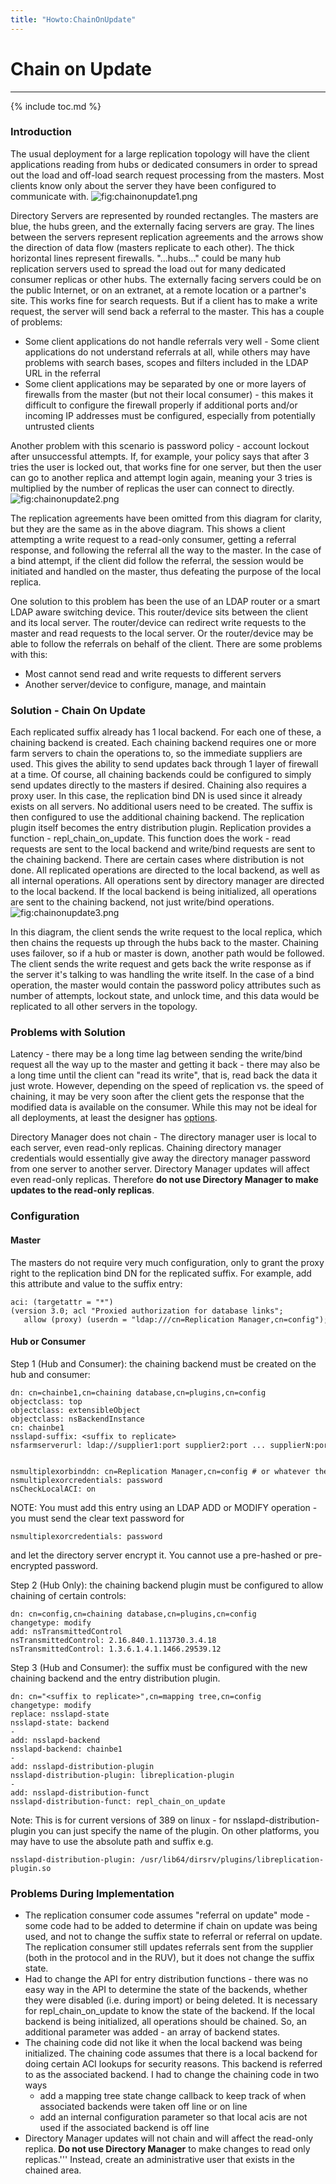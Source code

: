 ```yaml
---
title: "Howto:ChainOnUpdate"
---
```


# Chain on Update
-----------------

{% include toc.md %}

### Introduction

The usual deployment for a large replication topology will have the client applications reading from hubs or dedicated consumers in order to spread out the load and off-load search request processing from the masters. Most clients know only about the server they have been configured to communicate with. ![](../../../images/chainonupdate1.png "fig:chainonupdate1.png")

Directory Servers are represented by rounded rectangles. The masters are blue, the hubs green, and the externally facing servers are gray. The lines between the servers represent replication agreements and the arrows show the direction of data flow (masters replicate to each other). The thick horizontal lines represent firewalls. "...hubs..." could be many hub replication servers used to spread the load out for many dedicated consumer replicas or other hubs. The externally facing servers could be on the public Internet, or on an extranet, at a remote location or a partner's site. This works fine for search requests. But if a client has to make a write request, the server will send back a referral to the master. This has a couple of problems:

-   Some client applications do not handle referrals very well - Some client applications do not understand referrals at all, while others may have problems with search bases, scopes and filters included in the LDAP URL in the referral
-   Some client applications may be separated by one or more layers of firewalls from the master (but not their local consumer) - this makes it difficult to configure the firewall properly if additional ports and/or incoming IP addresses must be configured, especially from potentially untrusted clients

Another problem with this scenario is password policy - account lockout after unsuccessful attempts. If, for example, your policy says that after 3 tries the user is locked out, that works fine for one server, but then the user can go to another replica and attempt login again, meaning your 3 tries is multiplied by the number of replicas the user can connect to directly. ![](../../../images/chainonupdate2.png "fig:chainonupdate2.png")

The replication agreements have been omitted from this diagram for clarity, but they are the same as in the above diagram. This shows a client attempting a write request to a read-only consumer, getting a referral response, and following the referral all the way to the master. In the case of a bind attempt, if the client did follow the referral, the session would be initiated and handled on the master, thus defeating the purpose of the local replica.

One solution to this problem has been the use of an LDAP router or a smart LDAP aware switching device. This router/device sits between the client and its local server. The router/device can redirect write requests to the master and read requests to the local server. Or the router/device may be able to follow the referrals on behalf of the client. There are some problems with this:

-   Most cannot send read and write requests to different servers
-   Another server/device to configure, manage, and maintain

### Solution - Chain On Update

Each replicated suffix already has 1 local backend. For each one of these, a chaining backend is created. Each chaining backend requires one or more farm servers to chain the operations to, so the immediate suppliers are used. This gives the ability to send updates back through 1 layer of firewall at a time. Of course, all chaining backends could be configured to simply send updates directly to the masters if desired. Chaining also requires a proxy user. In this case, the replication bind DN is used since it already exists on all servers. No additional users need to be created. The suffix is then configured to use the additional chaining backend. The replication plugin itself becomes the entry distribution plugin. Replication provides a function - repl\_chain\_on\_update. This function does the work - read requests are sent to the local backend and write/bind requests are sent to the chaining backend. There are certain cases where distribution is not done. All replicated operations are directed to the local backend, as well as all internal operations. All operations sent by directory manager are directed to the local backend. If the local backend is being initialized, all operations are sent to the chaining backend, not just write/bind operations. ![](../../../images/chainonupdate3.png "fig:chainonupdate3.png")

In this diagram, the client sends the write request to the local replica, which then chains the requests up through the hubs back to the master. Chaining uses failover, so if a hub or master is down, another path would be followed. The client sends the write request and gets back the write response as if the server it's talking to was handling the write itself. In the case of a bind operation, the master would contain the password policy attributes such as number of attempts, lockout state, and unlock time, and this data would be replicated to all other servers in the topology.

### Problems with Solution

Latency - there may be a long time lag between sending the write/bind request all the way up to the master and getting it back - there may also be a long time until the client can "read its write", that is, read back the data it just wrote. However, depending on the speed of replication vs. the speed of chaining, it may be very soon after the client gets the response that the modified data is available on the consumer. While this may not be ideal for all deployments, at least the designer has [options](../FAQ/mmrconsideredharmful.html).

Directory Manager does not chain - The directory manager user is local to each server, even read-only replicas. Chaining directory manager credentials would essentially give away the directory manager password from one server to another server. Directory Manager updates will affect even read-only replicas. Therefore **do not use Directory Manager to make updates to the read-only replicas**.

### Configuration

#### Master

The masters do not require very much configuration, only to grant the proxy right to the replication bind DN for the replicated suffix. For example, add this attribute and value to the suffix entry:

    aci: (targetattr = "*")(version 3.0; acl "Proxied authorization for database links";    
       allow (proxy) (userdn = "ldap:///cn=Replication Manager,cn=config");)    

#### Hub or Consumer

Step 1 (Hub and Consumer): the chaining backend must be created on the hub and consumer:

    dn: cn=chainbe1,cn=chaining database,cn=plugins,cn=config    
    objectclass: top    
    objectclass: extensibleObject    
    objectclass: nsBackendInstance    
    cn: chainbe1    
    nsslapd-suffix: <suffix to replicate>
    nsfarmserverurl: ldap://supplier1:port supplier2:port ... supplierN:port/ # also, ldaps can be used instead
                                                                              # of ldap for secure connections -
                                                                              # requires the secure port
    nsmultiplexorbinddn: cn=Replication Manager,cn=config # or whatever the replica bind DN is on the supplier
    nsmultiplexorcredentials: password    
    nsCheckLocalACI: on    

NOTE: You must add this entry using an LDAP ADD or MODIFY operation - you must send the clear text password for

    nsmultiplexorcredentials: password    

and let the directory server encrypt it. You cannot use a pre-hashed or pre-encrypted password.

Step 2 (Hub Only): the chaining backend plugin must be configured to allow chaining of certain controls:

    dn: cn=config,cn=chaining database,cn=plugins,cn=config    
    changetype: modify    
    add: nsTransmittedControl    
    nsTransmittedControl: 2.16.840.1.113730.3.4.18    
    nsTransmittedControl: 1.3.6.1.4.1.1466.29539.12    

Step 3 (Hub and Consumer): the suffix must be configured with the new chaining backend and the entry distribution plugin.

    dn: cn="<suffix to replicate>",cn=mapping tree,cn=config    
    changetype: modify    
    replace: nsslapd-state    
    nsslapd-state: backend    
    -    
    add: nsslapd-backend    
    nsslapd-backend: chainbe1    
    -    
    add: nsslapd-distribution-plugin    
    nsslapd-distribution-plugin: libreplication-plugin    
    -    
    add: nsslapd-distribution-funct    
    nsslapd-distribution-funct: repl_chain_on_update    

Note: This is for current versions of 389 on linux - for nsslapd-distribution-plugin you can just specify the name of the plugin. On other platforms, you may have to use the absolute path and suffix e.g.

    nsslapd-distribution-plugin: /usr/lib64/dirsrv/plugins/libreplication-plugin.so    

### Problems During Implementation

-   The replication consumer code assumes "referral on update" mode - some code had to be added to determine if chain on update was being used, and not to change the suffix state to referral or referral on update. The replication consumer still updates referrals sent from the supplier (both in the protocol and in the RUV), but it does not change the suffix state.
-   Had to change the API for entry distribution functions - there was no easy way in the API to determine the state of the backends, whether they were disabled (i.e. during import) or being deleted. It is necessary for repl\_chain\_on\_update to know the state of the backend. If the local backend is being initialized, all operations should be chained. So, an additional parameter was added - an array of backend states.
-   The chaining code did not like it when the local backend was being initialized. The chaining code assumes that there is a local backend for doing certain ACI lookups for security reasons. This backend is referred to as the associated backend. I had to change the chaining code in two ways
    -   add a mapping tree state change callback to keep track of when associated backends were taken off line or on line
    -   add an internal configuration parameter so that local acis are not used if the associated backend is off line
-   Directory Manager updates will not chain and will affect the read-only replica. **Do not use Directory Manager** to make changes to read only replicas.''' Instead, create an administrative user that exists in the chained area.

